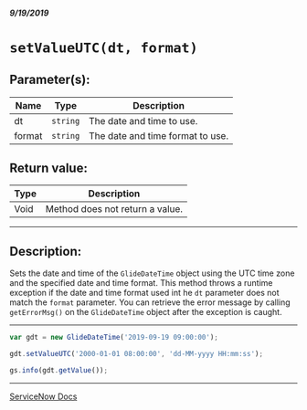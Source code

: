 ##### 9/19/2019
# `setValueUTC(dt, format)`

## Parameter(s):
| Name | Type | Description |
|---|---|---|
| dt | `string` | The date and time to use. |
| format | `string` | The date and time format to use. |

## Return value:
| Type | Description |
|---|---|
| Void | Method does not return a value. |

---

## Description:
Sets the date and time of the `GlideDateTime` object using the UTC time zone and the specified date and time format.  This method throws a runtime exception if the date and time format used int he `dt` parameter does not match the `format` parameter.  You can retrieve the error message by calling `getErrorMsg()` on the `GlideDateTime` object after the exception is caught.

---

```js
var gdt = new GlideDateTime('2019-09-19 09:00:00');

gdt.setValueUTC('2000-01-01 08:00:00', 'dd-MM-yyyy HH:mm:ss');

gs.info(gdt.getValue());
```

---

[ServiceNow Docs](https://developer.servicenow.com/app.do#!/api_doc?v=newyork&id=r_ScopedGlideDateTimeSetValueUTC_String_dt_String_format)